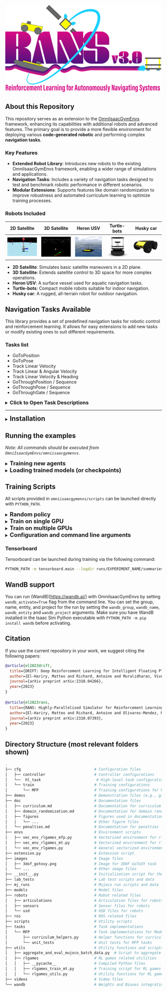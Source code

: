 ![RANS_LOGO](data/RANS_v31_full_2.png) 

## About this Repository

This repository serves as an extension to the [OmniIsaacGymEnvs](https://github.com/NVIDIA-Omniverse/OmniIsaacGymEnvs) framework, enhancing its capabilities with additional robots and advanced features. The primary goal is to provide a more flexible environment for deploying various **code-generated robotic** and performing complex **navigation tasks**. 
### Key Features

- **Extended Robot Library**: Introduces new robots to the existing OmniIsaacGymEnvs framework, enabling a wider range of simulations and applications.
- **Navigation Tasks**: Includes a variety of navigation tasks designed to test and benchmark robotic performance in different scenarios.
- **Modular Extensions**: Supports features like domain randomization to improve robustness and automated curriculum learning to optimize training processes.

<head>
  <style>
    .responsive-img {
      max-height: 100px; /* Adjust this value to your desired height */
      width: 200px;
    }
  </style>
</head>

### Robots Included

| 2D Satellite | 3D Satellite | Heron USV | Turtle-bots | Husky car |
| :-: | :-: | :-: | :-: | :-: |
| <img src="data/tasks_imgs/3dof_gotoxy.png" alt="2D Satellite"  class="responsive-img"> | <img src="omniisaacgymenvs/images/6DofGoToPose.png" alt="3D Satellite"  class="responsive-img"/> | <img src="data/robots_imgs/usv_boat.png" alt="Heron USV"  class="responsive-img"/> | <img src="data/robots_imgs/turtlebot2e.png" alt="Turtle-bots"  width=130/> | <img src="data/robots_imgs/husky_car.png" alt="Husky car"  class="responsive-img"/> |

- **2D Satellite**: Simulates basic satellite maneuvers in a 2D plane.
- **3D Satellite**: Extends satellite control to 3D space for more complex operations.
- **Heron USV**: A surface vessel used for aquatic navigation tasks.
- **Turtle-bots**: Compact mobile robots suitable for indoor navigation.
- **Husky car**: A rugged, all-terrain robot for outdoor navigation.

## Navigation Tasks Available

This library provides a set of predefined navigation tasks for robotic control and reinforcement learning. It allows for easy extensions to add new tasks or modify existing ones to suit different requirements.

### Tasks list
- GoToPosition
- GoToPose
- Track Linear Velocity
- Track Linear & Angular Velocity
- Track Linear Velocity & Heading
- GoThroughPosition / Sequence
- GoThroughPose / Sequence
- GoThroughGate / Sequence

<details> 
  <summary><h3 style="display: inline;">Click to Open Task Descriptions</h3></summary>


  | Task                        | Objective and Challenge                                                                                                                                  | Image                           |
  |-----------------------------|----------------------------------------------------------------------------------------------------------------------------------------------------------|---------------------------------|
  | **GoToPosition**            | Navigate to a specific target position. Accurately reach position within a given distance.                                                | <img src="data/tasks_imgs/3dof_gotoxy.png" alt="GoToPosition Image" class="responsive-img"/> |
  | **GoToPose**                | Reach a specific target position and orientation. Manage both position and heading errors, within a given distance.                       | <img src="data/tasks_imgs/3dof_pose.png" alt="GoToPose Image" class="responsive-img"/> |
  | **Track Linear Velocity**   | Achieve and maintain a specific linear velocity. Precisely track the target velocity.                                                                     | <img src="path_to_image.png" alt="TrackLinearVelocity Image" class="responsive-img"/> |
  | **Track Linear & Angular Velocity** | Achieve and maintain specific linear and angular velocities. Manage both linear and angular velocity tracking.                                             | <img src="path_to_image.png" alt="TrackLinearAngularVelocity Image" class="responsive-img"/> |
  | **Track Linear Velocity & Heading** | Achieve and maintain a specific linear velocity while following a heading. Track linear velocity and heading simultaneously.                           | <img src="path_to_image.png" alt="TrackLinearVelocityHeading Image" class="responsive-img"/> |
  | **GoThroughPosition / Sequence** | Pass through a specific position or sequence while continuing the trajectory. Ensure precise traversal within a given distance (0.1cm default).                   | <img src="data/tasks_imgs/position_seq.png" alt="GoThroughPosition Image" class="responsive-img"/> |
  | **GoThroughPose / Sequence** | Pass through a target position and orientation or sequence. Achieve accuracy in both position and heading within a given distance (0.1cm default).                  | <img src="data/tasks_imgs/pose_seq.png" alt="GoThroughPose Image" class="responsive-img"/> |
  | **GoThroughGate / Sequence** | Pass through a gate or a series of gates in a specific direction without touching them. Maintain accuracy with a tolerance of 1m (default) and avoid crossing in the wrong direction. | <img src="data/tasks_imgs/gate_seq.png" alt="GoThroughGate Image" class="responsive-img"/> |

</details>

---

<details> 
  <summary><h2 style="display: inline;">Installation</h2></summary>

Follow the Isaac Sim [documentation](https://docs.omniverse.nvidia.com/isaacsim/latest/installation/install_workstation.html) to install the latest Isaac Sim release. 

*Examples in this repository rely on features from the most recent Isaac Sim release. Please make sure to update any existing Isaac Sim build to the latest release version, 2023.1.1, to ensure examples work as expected.*

<details> 
  <summary><h3 style="display: inline;">OmniverseIsaacGymEnvs</h3></summary>

Once installed, this repository can be used as a python module, `omniisaacgymenvs`, with the python executable provided in Isaac Sim.

To install `omniisaacgymenvs`, first clone this repository:

```bash
git clone https://github.com/elharirymatteo/RANS.git
```

Once cloned, locate the [python executable in Isaac Sim](https://docs.omniverse.nvidia.com/isaacsim/latest/installation/install_python.html). By default, this should be `python.sh`. We will refer to this path as `PYTHON_PATH`.

To set a `PYTHON_PATH` variable in the terminal that links to the python executable, we can run a command that resembles the following. Make sure to update the paths to your local path.

```
For Linux: alias PYTHON_PATH=~/.local/share/ov/pkg/isaac_sim-*/python.sh
For Windows: doskey PYTHON_PATH=C:\Users\user\AppData\Local\ov\pkg\isaac_sim-*\python.bat $*
For IsaacSim Docker: alias PYTHON_PATH=/isaac-sim/python.sh
```

Install `omniisaacgymenvs` as a python module for `PYTHON_PATH`:

```bash
PYTHON_PATH -m pip install -e .
```
</details>

<details> 
  <summary><h3 style="display: inline;">RL Games</h3></summary>

We use the [rl-games](https://pypi.org/project/rl-games/1.0.2/) library as a starting point to rework the PPO implementation for the agents we train.

To install the appropriate version of rl-games, clone this repository **INSIDE** RANS:
```bash
git clone https://github.com/AntoineRichard/rl_games
```
from inside the RANS folder:
```
cd rl_games
PYTHON_PATH -m pip install --upgrade pip
PYTHON_PATH -m pip install -e .
```
</details>
</details>

## Running the examples

*Note: All commands should be executed from `OmniIsaacGymEnvs/omniisaacgymenvs`.*

<details>
<summary><span style="font-size: 1.3em; font-weight: bold;">Training new agents</span></summary>


To train your first policy, (example for the USV robot) run:

```bash
PYTHON_PATH scripts/rlgames_train_RANS.py task=ASV/GoToPose train=RANS/PPOcontinuous_MLP headless=True num_envs=1024
```
Modify num_envs appropriately to scale with your current machine capabilities. Turn headless to `False` if you want to visualize the envs while training occurs.

You should see an Isaac Sim window pop up. Once Isaac Sim initialization completes, the scene for the selected robot will be constructed and simulation will start running automatically. The process will terminate once training finishes.


Here's another example - GoToPose for the Satellite robot (MFP - modular floating platform) - using the multi-threaded training script:

```bash
PYTHON_PATH scripts/rlgames_train_RANS.py task=MFP2D/GoToPose train=RANS/PPOmulti_discrete_MLP
```

Note that by default, we show a Viewport window with rendering, which slows down training. You can choose to close the Viewport window during training for better performance. The Viewport window can be re-enabled by selecting `Window > Viewport` from the top menu bar.

To achieve maximum performance, launch training in `headless` mode as follows:

```bash
PYTHON_PATH scripts/rlgames_train_RANS.py task=MFP2D/GoToPose train=PPOmulti_discrete_MLP headless=True
```

#### A Note on the Startup Time of the Simulation

Some of the examples could take a few minutes to load because the startup time scales based on the number of environments. The startup time will continually
be optimized in future releases.

</details>

<details>
<summary><span style="font-size: 1.3em; font-weight: bold;">Loading trained models (or checkpoints)</span></summary>

Checkpoints are saved in the folder `runs/EXPERIMENT_NAME/nn` where `EXPERIMENT_NAME` 
defaults to the task name, but can also be overridden via the `experiment` argument.

To load a trained checkpoint and continue training, use the `checkpoint` argument:

```bash
PYTHON_PATH scripts/rlgames_train_RANS.py task=MFP2D/GoToPose train=RANS/PPOmulti_discrete_MLP checkpoint=runs/MFP2D_GoToPose/nn/MFP2D_GoToPose.pth
```

To load a trained checkpoint and only perform inference (no training), pass `test=True` 
as an argument, along with the checkpoint name. To avoid rendering overhead, you may 
also want to run with fewer environments using `num_envs=64`:

```bash
PYTHON_PATH scripts/rlgames_train_RANS.py task=MFP2D/GoToPose train=RANS/PPOmulti_discrete_MLP checkpoint=runs/MFP2D_GoToPose/nn/MFP2D_GoToPose.pth test=True num_envs=64
```

Note that if there are special characters such as `[` or `=` in the checkpoint names, 
you will need to escape them and put quotes around the string. For example,
`checkpoint="runs/Ant/nn/last_Antep\=501rew\[5981.31\].pth"`
</details>

## Training Scripts

All scripts provided in `omniisaacgymenvs/scripts` can be launched directly with `PYTHON_PATH`.

<details>
<summary><span style="font-size: 1.3em; font-weight: bold;">Random policy</span></summary>
To test out a task without RL in the loop, run the random policy script with:

```bash
PYTHON_PATH scripts/random_policy.py task=MFP2D/GoToPose
```

This script will sample random actions from the action space and apply these actions to your task without running any RL policies. Simulation should start automatically after launching the script, and will run indefinitely until terminated.
</details>

<details>
<summary><span style="font-size: 1.3em; font-weight: bold;">Train on single GPU</span></summary>
To run a simple form of PPO from `rl_games`, use the single-threaded training script:

```bash
PYTHON_PATH scripts/rlgames_train_RANS.py task=MFP2D/GoToPosition
```

This script creates an instance of the PPO runner in `rl_games` and automatically launches training and simulation. Once training completes (the total number of iterations have been reached), the script will exit. If running inference with `test=True checkpoint=<path/to/checkpoint>`, the script will run indefinitely until terminated. Note that this script will have limitations on interaction with the UI.
</details>

<details>
<summary><span style="font-size: 1.3em; font-weight: bold;">Train on multiple GPUs</span></summary>
TBD
</details>
<details>
<summary><span style="font-size: 1.3em; font-weight: bold;">Configuration and command line arguments</span></summary>

We use [Hydra](https://hydra.cc/docs/intro/) to manage the config.
 
Common arguments for the training scripts are:

* `task=TASK` - Selects which task to use. Examples include `MFP2D/GoToPosition`, `MFP2D/GoToPose`, `MFP2D/TrackLinearVelocity`, `MFP2D/TrackLinearAngularVelocity`, `MFP3D/GoToPosition`, `MFP3D/GoToPose`. These correspond to the config for each environment in the folder `omniisaacgymenvs/cfg/task/` + `MFP2D` or any robot description (eg. `ASV` for the boat or `AGV` for the turtle-bots).
* `train=TRAIN` - Selects which training config to use. Will automatically default to the correct config for the environment file inside the `train/RANS` folder (e.g., `PPOcontinuous_MLP` or `PPOmulti_discrete_MLP`).
* `num_envs=NUM_ENVS` - Selects the number of environments to use (overriding the default number of environments set in the task config).
* `seed=SEED` - Sets a seed value for randomization, overriding the default seed in the task config.
* `pipeline=PIPELINE` - Which API pipeline to use. Defaults to `gpu`, can also be set to `cpu`. When using the `gpu` pipeline, all data stays on the GPU. When using the `cpu` pipeline, simulation can run on either CPU or GPU, depending on the `sim_device` setting, but a copy of the data is always made on the CPU at every step.
* `sim_device=SIM_DEVICE` - Device used for physics simulation. Set to `gpu` (default) to use GPU and to `cpu` for CPU.
* `device_id=DEVICE_ID` - Device ID for GPU to use for simulation and task. Defaults to `0`. This parameter will only be used if simulation runs on GPU.
* `rl_device=RL_DEVICE` - Which device / ID to use for the RL algorithm. Defaults to `cuda:0`, and follows PyTorch-like device syntax.
* `test=TEST` - If set to `True`, only runs inference on the policy and does not do any training.
* `checkpoint=CHECKPOINT_PATH` - Path to the checkpoint to load for training or testing.
* `headless=HEADLESS` - Whether to run in headless mode.
* `experiment=EXPERIMENT` - Sets the name of the experiment.
* `max_iterations=MAX_ITERATIONS` - Sets how many iterations to run for. Reasonable defaults are provided for the provided environments.
* `warp=WARP` - If set to `True`, launch the task implemented with Warp backend (Note: not all tasks have a Warp implementation).
* `kit_app=KIT_APP` - Specifies the absolute path to the kit app file to be used.

Hydra also allows setting variables inside config files directly as command line arguments. For example, to set the minibatch size for an rl_games training run, you can use `train.params.config.minibatch_size=64`. Similarly, variables in task configs can also be set, such as `task.env.episodeLength=100`.


#### Hydra Notes

Default values for each of these are found in the `omniisaacgymenvs/cfg/config.yaml` file.

The way that the `task` and `train` portions of the config works are through the use of config groups. 
You can learn more about how these work [here](https://hydra.cc/docs/tutorials/structured_config/config_groups/)
The actual configs for `task` are in `omniisaacgymenvs/cfg/task/<TASK>.yaml` and for `train` in `omniisaacgymenvs/cfg/train/<TASK>PPO.yaml`. 

In some places in the config you will find other variables referenced (for example,
 `num_actors: ${....task.env.numEnvs}`). Each `.` represents going one level up in the config hierarchy.
 This is documented fully [here](https://omegaconf.readthedocs.io/en/latest/usage.html#variable-interpolation).

</details>

### Tensorboard

Tensorboard can be launched during training via the following command:
```bash
PYTHON_PATH -m tensorboard.main --logdir runs/EXPERIMENT_NAME/summaries
```

## WandB support

You can run (WandB)[https://wandb.ai/] with OmniIsaacGymEnvs by setting `wandb_activate=True` flag from the command line. You can set the group, name, entity, and project for the run by setting the `wandb_group`, `wandb_name`, `wandb_entity` and `wandb_project` arguments. Make sure you have WandB installed in the Isaac Sim Python executable with `PYTHON_PATH -m pip install wandb` before activating.

## Citation 
If you use the current repository in your work, we suggest citing the following papers:

```bibtex
@article{el2023drift,
  title={DRIFT: Deep Reinforcement Learning for Intelligent Floating Platforms Trajectories},
  author={El-Hariry, Matteo and Richard, Antoine and Muralidharan, Vivek and Yalcin, Baris Can and Geist, Matthieu and Olivares-Mendez, Miguel},
  journal={arXiv preprint arXiv:2310.04266},
  year={2023}
}

@article{el2023rans,
  title={RANS: Highly-Parallelised Simulator for Reinforcement Learning based Autonomous Navigating Spacecrafts},
  author={El-Hariry, Matteo and Richard, Antoine and Olivares-Mendez, Miguel},
  journal={arXiv preprint arXiv:2310.07393},
  year={2023}
}
```

## Directory Structure (most relevant folders shown)

```bash
.
├── cfg                                 # Configuration files
│   ├── controller                      # Controller configurations
│   └──  hl_task                         # High-level task configurations convergence task
│   └── train                           # Training configurations
│       └── MFP                         # Training configurations for Modular Floating Platform
├── demos                               # Demonstration files (e.g., gifs, videos)
├── doc                                 # Documentation files
│   ├── curriculum.md                   # Documentation for curriculum
│   ├── domain_randomization.md         # Documentation for domain randomization
│   ├── figures                         # Figures used in documentation
│   │   └── ...                         # Other figure files
│   └── penalties.md                    # Documentation for penalties
├── envs                                # Environment scripts
│   ├── vec_env_rlgames_mfp.py          # Vectorized environment for rlgames with MFP
│   ├── vec_env_rlgames_mt.py           # Vectorized environment for rlgames with multiple tasks
│   └── vec_env_rlgames.py              # General vectorized environment for rlgames
├── extension.py                        # Extension script
├── images                              # Image files
│   ├── 3dof_gotoxy.png                 # Image for 3DOF GoToXY task
│   └── ...                             # Other image files
├── __init__.py                         # Initialization script for the package
├── lab_tests                           # Lab test scripts and data
├── mj_runs                             # Mujoco run scripts and data
├── models                              # Model files
├── robots                              # Robot related files
│   ├── articulations                   # Articulation files for robots
│   ├── sensors                         # Sensor files for robots
│   └── usd                             # USD files for robots
├── ros                                 # ROS related files
├── scripts                             # Utility scripts
├── tasks                               # Task implementations
│   └── MFP                             # Task implementations for Modular Floating Platform
│       ├── curriculum_helpers.py       # Helper functions for curriculum
│       └── unit_tests                  # Unit tests for MFP tasks
├── utils                               # Utility functions and scripts
│   ├── aggregate_and_eval_mujoco_batch_data.py  # Script to aggregate and evaluate Mujoco batch data
│   ├── rlgames                         # RL games related utilities
│   │   ├── __pycache__                 # Compiled Python files
│   │   ├── rlgames_train_mt.py         # Training script for RL games with multiple tasks
│   │   └── rlgames_utils.py            # Utility functions for RL games
├── videos                              # Video files
└── wandb                               # Weights and Biases integration files

```
